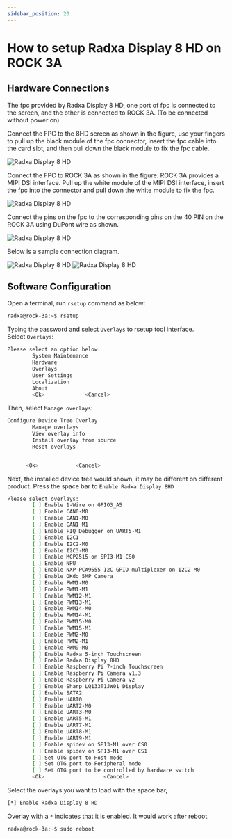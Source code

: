 ```yaml
---
sidebar_position: 20
---
```


# How to setup Radxa Display 8 HD on ROCK 3A

## Hardware Connections

The fpc provided by Radxa Display 8 HD, one port of fpc is connected to the screen, and the other is connected to ROCK 3A. (To be connected without power on)

Connect the FPC to the 8HD screen as shown in the figure, use your fingers to pull up the black module of the fpc connector, insert the fpc cable into the card slot, and then pull down the black module to fix the fpc cable.

![Radxa Display 8 HD](/img/accessories/rock3a-fpc-to-8hd.webp)

Connect the FPC to ROCK 3A as shown in the figure. ROCK 3A provides a MIPI DSI interface. Pull up the white module of the MIPI DSI interface, insert the fpc into the connector and pull down the white module to fix the fpc.

![Radxa Display 8 HD](/img/accessories/rock3a-fpc-to-dsi.webp)

Connect the pins on the fpc to the corresponding pins on the 40 PIN on the ROCK 3A using DuPont wire as shown.

![Radxa Display 8 HD](/img/accessories/rock3a-fpc-to-40pin.webp)

Below is a sample connection diagram.

![Radxa Display 8 HD](/img/accessories/rock3a-fpc-pin.webp)
![Radxa Display 8 HD](/img/accessories/rock3a-fpc-connect.webp)

## Software Configuration

Open a terminal, run `rsetup` command as below:

```bash
radxa@rock-3a:~$ rsetup
```

Typing the password and select `Overlays` to rsetup tool interface.  
Select `Overlays`:

```bash
Please select an option below:
        System Maintenance
        Hardware
        Overlays
        User Settings
        Localization
        About
        <Ok>             <Cancel>
```

Then, select `Manage overlays`:

```bash
Configure Device Tree Overlay
        Manage overlays
        View overlay info
        Install overlay from source
        Reset overlays


      <Ok>            <Cancel>
```

Next, the installed device tree would shown, it may be different on different product.
Press the space bar to `Enable Radxa Display 8HD`

```bash
Please select overlays:
        [ ] Enable 1-Wire on GPIO3_A5
        [ ] Enable CAN0-M0
        [ ] Enable CAN1-M0
        [ ] Enable CAN1-M1
        [ ] Enable FIQ Debugger on UART5-M1
        [ ] Enable I2C1
        [ ] Enable I2C2-M0
        [ ] Enable I2C3-M0
        [ ] Enable MCP2515 on SPI3-M1 CS0
        [ ] Enable NPU
        [ ] Enable NXP PCA9555 I2C GPIO multiplexer on I2C2-M0
        [ ] Enable OKdo 5MP Camera
        [ ] Enable PWM1-M0
        [ ] Enable PWM1-M1
        [ ] Enable PWM12-M1
        [ ] Enable PWM13-M1
        [ ] Enable PWM14-M0
        [ ] Enable PWM14-M1
        [ ] Enable PWM15-M0
        [ ] Enable PWM15-M1
        [ ] Enable PWM2-M0
        [ ] Enable PWM2-M1
        [ ] Enable PWM9-M0
        [ ] Enable Radxa 5-inch Touchscreen
        [ ] Enable Radxa Display 8HD
        [ ] Enable Raspberry Pi 7-inch Touchscreen
        [ ] Enable Raspberry Pi Camera v1.3
        [ ] Enable Raspberry Pi Camera v2
        [ ] Enable Sharp LQ133T1JW01 Display
        [ ] Enable SATA2
        [ ] Enable UART0
        [ ] Enable UART2-M0
        [ ] Enable UART3-M0
        [ ] Enable UART5-M1
        [ ] Enable UART7-M1
        [ ] Enable UART8-M1
        [ ] Enable UART9-M1
        [ ] Enable spidev on SPI3-M1 over CS0
        [ ] Enable spidev on SPI3-M1 over CS1
        [ ] Set OTG port to Host mode
        [ ] Set OTG port to Peripheral mode
        [ ] Set OTG port to be controlled by hardware switch
        <Ok>                   <Cancel>
```

Select the overlays you want to load with the space bar,

```bash
[*] Enable Radxa Display 8 HD
```

Overlay with a `*` indicates that it is enabled. It would work after reboot.

```bash
radxa@rock-3a:~$ sudo reboot
```
